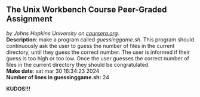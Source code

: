 ## The Unix Workbench Course Peer-Graded Assignment
*by Johns Hopkins University on [coursera.org](https://www.coursera.org/).*
\
**Description**: make a program called *guessinggame.sh*. This program should continuously ask the user to guess the number of files in the current directory, until they guess the correct number. The user is informed if their guess is too high or too low. Once the user guesses the correct number of files in the current directory they should be congratulated.
\
**Make date**: sat mar 30 16:34:23  2024
\
**Number of lines in guessinggame.sh:** 24

**KUDOS!!!**

